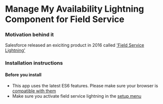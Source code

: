 # Manage My Availability Lightning Component for Field Service

### Motivation behind it

Salesforce released an exiciting product in 2016 called ['Field Service Lightning'](https://www.salesforce.com/products/service-cloud/features/field-service-lightning/)

### Installation instructions

#### Before you install

* This app uses the latest ES6 features. Please make sure your browser is [compatible with them](https://kangax.github.io/compat-table/es6/)
* Make sure you activate field service lightning in the [setup menu](https://help.salesforce.com/articleView?id=fs_enable.htm)
